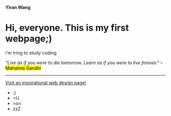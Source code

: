 <!DOCTYPE html>
<html>
<head>

<strong>Yiran Wang </strong> 
</head>


<body>
<h1>Hi, everyone. This is my first webpage;)</h1>
<p>i'm tring to study coding </p>
  <em> "Live as if you were to die tomorrow. Learn as if you were to live forever." </em> – <mark> Mahatma Gandhi </mark>
  
<hr>
  <a href="https://www.awwwards.com/inspiration/audio-reactive-visual-intrusion-voices-of-alice/" target="_blank">Visit an inspirational web design page!</a>
<br>
 
  <ul>
  <li>;) </li>
  <li>=U </li>
  <li> >o< </li>
  <li> zzZ </li>
  </ul>
    
</body>
</html>
